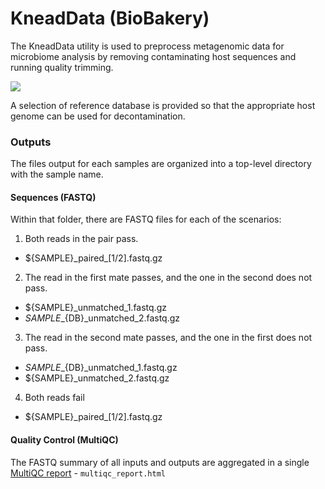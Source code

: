 # KneadData (BioBakery)

The KneadData utility is used to preprocess metagenomic data for
microbiome analysis by removing contaminating host sequences and
running quality trimming.

![](https://huttenhower.sph.harvard.edu/wp-content/uploads/elementor/thumbs/kneaddata_workflow.drawio-pffevcxp8t0xbevc5vo6hv3zc4hlapsvv6p793lm80.png)

A selection of reference database is provided so that the appropriate
host genome can be used for decontamination.

### Outputs

The files output for each samples are organized into a top-level directory
with the sample name.

#### Sequences (FASTQ)

Within that folder, there are FASTQ files for each of the scenarios:

1. Both reads in the pair pass.
  - ${SAMPLE}\_paired_[1/2].fastq.gz
2. The read in the first mate passes, and the one in the second does not pass.
  - ${SAMPLE}\_unmatched_1.fastq.gz
  - ${SAMPLE}\_${DB}\_unmatched_2.fastq.gz
3. The read in the second mate passes, and the one in the first does not pass.
  - ${SAMPLE}\_${DB}\_unmatched_1.fastq.gz
  - ${SAMPLE}\_unmatched_2.fastq.gz
4. Both reads fail
  - ${SAMPLE}\_paired_[1/2].fastq.gz

#### Quality Control (MultiQC)

The FASTQ summary of all inputs and outputs are aggregated in a single
[MultiQC report](https://seqera.io/multiqc/) - `multiqc_report.html`
